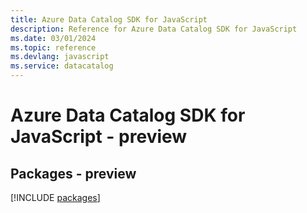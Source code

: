 ```yaml
---
title: Azure Data Catalog SDK for JavaScript
description: Reference for Azure Data Catalog SDK for JavaScript
ms.date: 03/01/2024
ms.topic: reference
ms.devlang: javascript
ms.service: datacatalog
---
```

# Azure Data Catalog SDK for JavaScript - preview
## Packages - preview
[!INCLUDE [packages](data-catalog-index.md)]